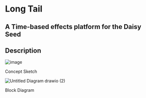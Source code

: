# Long Tail

## A Time-based effects platform for the Daisy Seed

## Description

![image](https://github.com/wendallsan/song-naga-long-tail/assets/1865305/5770048c-083c-4be7-9e1c-7b01711fc421)

Concept Sketch

![Untitled Diagram drawio (2)](https://github.com/wendallsan/song-naga-long-tail/assets/1865305/612ec032-94d9-4b60-a431-3bf5eb331d39)

Block Diagram
